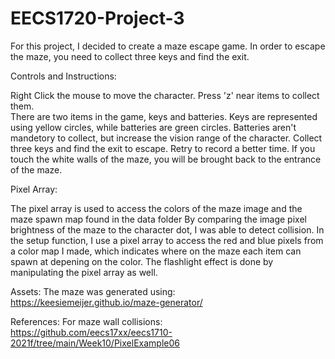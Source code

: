 # EECS1720-Project-3

For this project, I decided to create a maze escape game. In order to escape the maze, you need to collect three keys and find the exit. 

Controls and Instructions: 

Right Click the mouse to move the character. 
Press 'z' near items to collect them.  
There are two items in the game, keys and batteries. Keys are represented using yellow circles, while batteries are green circles. Batteries aren't mandetory to collect, but increase the vision range of the character. Collect three keys and find the exit to escape. Retry to record a better time.
If you touch the white walls of the maze, you will be brought back to the entrance of the maze. 

Pixel Array: 

The pixel array is used to access the colors of the maze image and the maze spawn map found in the data folder
By comparing the image pixel brightness of the maze to the character dot, I was able to detect collision.
In the setup function, I use a pixel array to access the red and blue pixels from a color map I made, which indicates where on the maze each item can spawn at depening on the color.
The flashlight effect is done by manipulating the pixel array as well.

Assets:
The maze was generated using: https://keesiemeijer.github.io/maze-generator/

References:
For maze wall collisions: https://github.com/eecs17xx/eecs1710-2021f/tree/main/Week10/PixelExample06

